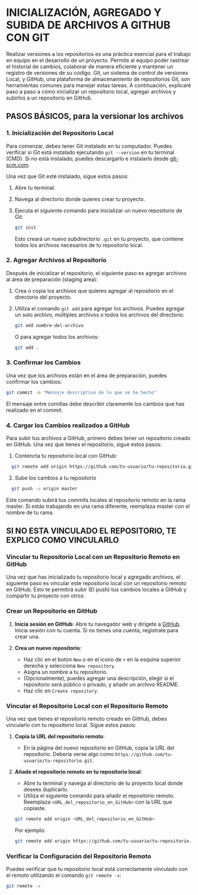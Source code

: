 # INICIALIZACIÓN, AGREGADO Y SUBIDA DE ARCHIVOS A GITHUB CON GIT


Realizar versiones a los repositorios es una práctica esencial para el trabajo en equipo en el desarrollo de un proyecto. Permite al equipo poder rastrear el historial de cambios, colaborar de manera eficiente y mantener un registro de versiones de su código. Git, un sistema de control de versiones Local, y GitHub, una plataforma de almacenamiento de repositorios Git, son herramientas comunes para manejar estas tareas. A continuación, explicaré paso a paso a cómo inicializar un repositorio local, agregar archivos y subirlos a un repositorio en GitHub.

## PASOS BÁSICOS, para la versionar los archivos

### 1. Inicialización del Repositorio Local

Para comenzar, debes tener Git instalado en tu computador. Puedes verificar si Git está instalado ejecutando `git --version` en tu terminal (CMD). Si no está instalado, puedes descargarlo e instalarlo desde [git-scm.com](https://git-scm.com/).

Una vez que Git esté instalado, sigue estos pasos:

1. Abre tu terminal.
2. Navega al directorio donde quieres crear tu proyecto.
3. Ejecuta el siguiente comando para inicializar un nuevo repositorio de Git:

    ```sh
    git init
    ```

   Esto creará un nuevo subdirectorio `.git` en tu proyecto, que contiene todos los archivos necesarios de tu repositorio local.

### 2. Agregar Archivos al Repositorio

Después de inicializar el repositorio, el siguiente paso es agregar archivos al área de preparación (staging area):

1. Crea o copia los archivos que quieres agregar al repositorio en el directorio del proyecto.
2. Utiliza el comando `git add` para agregar los archivos. Puedes agregar un solo archivo, múltiples archivos o todos los archivos del directorio:

    ```sh
    git add nombre-del-archivo
    ```

    O para agregar todos los archivos:

    ```sh
    git add .
    ```

### 3. Confirmar los Cambios

Una vez que los archivos están en el área de preparación, puedes confirmar los cambios:

```sh
git commit -m "Mensaje descriptivo de lo que se ha hecho"
```

El mensaje entre comillas debe describir claramente los cambios que has realizado en el commit.


### 4. Cargar los Cambios realizados a GitHub

Para subir tus archivos a GitHub, primero debes tener un repositorio creado en GitHub. Una vez que tienes el repositorio, sigue estos pasos:

1. Contencta tu repositorio local con GitHub:


  ```sh
    git remote add origin https://github.com/tu-usuario/tu-repositorio.git
  ```

2. Sube los cambios a tu repositorio
  ```sh
    git push -u origin master
  ```

Este comando subirá tus commits locales al repositorio remoto en la rama master. Si estás trabajando en una rama diferente, reemplaza master con el nombre de tu rama.


## SI NO ESTA VINCULADO EL REPOSITORIO, TE EXPLICO COMO VINCULARLO

### Vincular tu Repositorio Local con un Repositorio Remoto en GitHub

Una vez que has inicializado tu repositorio local y agregado archivos, el siguiente paso es vincular este repositorio local con un repositorio remoto en GitHub. Esto te permitirá subir (El push) tus cambios locales a GitHub y compartir tu proyecto con otros:

### Crear un Repositorio en GitHub

1. **Inicia sesión en GitHub**:
   Abre tu navegador web y dirígete a [GitHub](https://github.com/). Inicia sesión con tu cuenta. Si no tienes una cuenta, regístrate para crear una.

2. **Crea un nuevo repositorio**:
   - Haz clic en el botón `New` o en el icono de `+` en la esquina superior derecha y selecciona `New repository`.
   - Asigna un nombre a tu repositorio.
   - (Opcionalmente), puedes agregar una descripción, elegir si el repositorio será público o privado, y añadir un archivo README.
   - Haz clic en `Create repository`.

### Vincular el Repositorio Local con el Repositorio Remoto

Una vez que tienes el repositorio remoto creado en GitHub, debes vincularlo con tu repositorio local. Sigue estos pasos:

1. **Copia la URL del repositorio remoto**:
   - En la página del nuevo repositorio en GitHub, copia la URL del repositorio. Debería verse algo como `https://github.com/tu-usuario/tu-repositorio.git`.

2. **Añade el repositorio remoto en tu repositorio local**:
   - Abre tu terminal y navega al directorio de tu proyecto local donde desees duplicarlo.
   - Utiliza el siguiente comando para añadir el repositorio remoto. Reemplaza `<URL_del_repositorio_en_GitHub>` con la URL que copiaste.

    ```sh
    git remote add origin <URL_del_repositorio_en_GitHub>
    ```

    Por ejemplo:

    ```sh
    git remote add origin https://github.com/tu-usuario/tu-repositorio.git
    ```

### Verificar la Configuración del Repositorio Remoto

Puedes verificar que tu repositorio local está correctamente vinculado con el remoto utilizando el comando `git remote -v`:

```sh
git remote -v
```